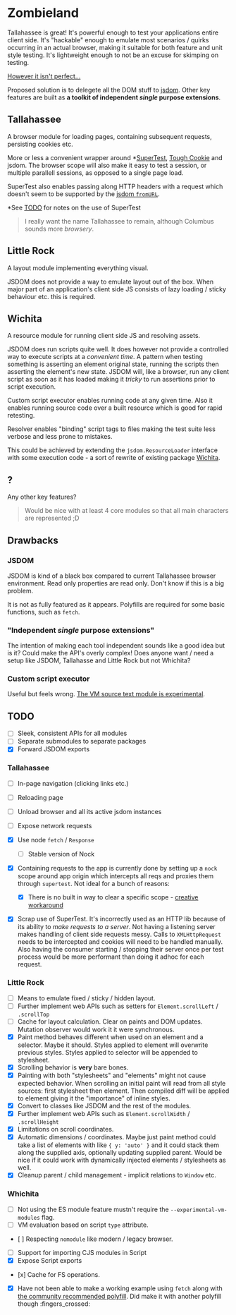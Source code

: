 # Zombieland

Tallahassee is great! It's powerful enough to test your applications entire client side. It's "hackable" enough to emulate most scenarios / quirks occurring in an actual browser, making it suitable for both feature and unit style testing. It's lightweight enough to not be an excuse for skimping on testing.

[However it isn't perfect...](https://github.com/BonnierNews/zombieland/blob/main/BACKGROUND.md)

Proposed solution is to delegete all the DOM stuff to [jsdom](https://github.com/jsdom/jsdom). Other key features are built as **a toolkit of independent _single_ purpose extensions**.

## Tallahassee

A browser module for loading pages, containing subsequent requests, persisting cookies etc.

More or less a convenient wrapper around *[SuperTest](https://github.com/visionmedia/supertest), [Tough Cookie](https://github.com/salesforce/tough-cookie) and jsdom. The browser scope will also make it easy to test a session, or multiple parallell sessions, as opposed to a single page load.

SuperTest also enables passing along HTTP headers with a request which doesn't seem to be supported by the [jsdom `fromURL`](https://github.com/jsdom/jsdom#fromurl).

*See [TODO](#TODO) for notes on the use of SuperTest

> I really want the name Tallahassee to remain, although Columbus sounds more _browsery_.

## Little Rock

A layout module implementing everything visual.

JSDOM does not provide a way to emulate layout out of the box. When major part of an application's client side JS consists of lazy loading / sticky behaviour etc. this is required.

## Wichita

A resource module for running client side JS and resolving assets.

JSDOM does run scripts quite well. It does however not provide a controlled way to execute scripts at a _convenient time_. A pattern when testing something is asserting an element original state, running the scripts then asserting the element's new state. JSDOM will, like a browser, run any client script as soon as it has loaded making it _tricky_ to run assertions prior to script execution.

Custom script executor enables running code at any given time. Also it enables running source code over a built resource which is good for rapid retesting.

Resolver enables "binding" script tags to files making the test suite less verbose and less prone to mistakes.

This could be achieved by extending the `jsdom.ResourceLoader` interface with some execution code - a sort of rewrite of existing package [Wichita](https://github.com/BonnierNews/wichita).

## ?

Any other key features?

> Would be nice with at least 4 core modules so that all main characters are represented ;D


## Drawbacks

### JSDOM
JSDOM is kind of a black box compared to current Tallahassee browser environment. Read only properties are read only. Don't know if this is a big problem.

It is not as fully featured as it appears. Polyfills are required for some basic functions, such as `fetch`.

### "Independent _single_ purpose extensions"
The intention of making each tool independent sounds like a good idea but is it? Could make the API's overly complex! Does anyone want / need a setup like JSDOM, Tallahasse and Little Rock but not Whichita?

### Custom script executor
Useful but feels wrong. [The VM source text module is experimental](https://nodejs.org/api/vm.html#vm_class_vm_sourcetextmodule).


## TODO

- [ ] Sleek, consistent APIs for all modules
- [ ] Separate submodules to separate packages
- [x] Forward JSDOM exports

### Tallahassee

- [ ] In-page navigation (clicking links etc.)
- [ ] Reloading page
- [ ] Unload browser and all its active jsdom instances
- [ ] Expose network requests
- [x] Use node `fetch` / `Response`
	- [ ] Stable version of Nock
- [x] Containing requests to the app is currently done by setting up a `nock` scope around app origin which intercepts all reqs and proxies them through `supertest`. Not ideal for a bunch of reasons:
	- [x] There is no built in way to clear a specific scope - [creative workaround](https://github.com/nock/nock/issues/1495#issuecomment-499594455)
- [x] Scrap use of SuperTest. It's incorrectly used as an HTTP lib because of its ability to _make requests to a server_. Not having a listening server makes handling of client side requests messy. Calls to `XMLHttpRequest` needs to be intercepted and cookies will need to be handled manually. Also having the consumer starting / stopping their server once per test process would be more performant than doing it adhoc for each request.


### Little Rock

- [ ] Means to emulate fixed / sticky / hidden layout.
- [ ] Further implement web APIs such as setters for `Element.scrollLeft` / `.scrollTop`
- [ ] Cache for layout calculation. Clear on paints and DOM updates. Mutation observer would work it it were synchronous.
- [x] Paint method behaves different when used on an element and a selector. Maybe it should. Styles applied to element will overwrite previous styles. Styles applied to selector will be appended to stylesheet.
- [x] Scrolling behavior is **very** bare bones.
- [x] Painting with both "stylesheets" and "elements" might not cause expected behavior. When scrolling an initial paint will read from all style sources: first stylesheet then element. Then compiled diff will be applied to element giving it the "importance" of inline styles.
- [x] Convert to classes like JSDOM and the rest of the modules.
- [x] Further implement web APIs such as `Element.scrollWidth` / `.scrollHeight`
- [x] Limitations on scroll coordinates.
- [x] Automatic dimensions / coordinates. Maybe just paint method could take a list of elements with like `{ y: 'auto' }` and it could stack them along the supplied axis, optionally updating supplied parent. Would be nice if it could work with dynamically injected elements / stylesheets as well.
- [x] Cleanup parent / child management - implicit relations to `Window` etc.

### Whichita

- [ ] Not using the ES module feature mustn't require the `--experimental-vm-modules` flag.
- [ ] VM evaluation based on script `type` attribute.
- [ ] Respecting `nomodule` like modern / legacy browser.
- [ ] Support for importing CJS modules in Script
- [x] Expose Script exports
- [x] Cache for FS operations.
- [x] Have not been able to make a working example using `fetch` along with [the community recommended polyfill](https://github.com/jsdom/jsdom/issues/1724#issuecomment-720727999). Did make it with another polyfill though :fingers_crossed:
